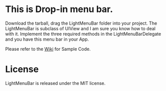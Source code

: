 # This is Drop-in menu bar.

Download the tarball, drag the LightMenuBar folder into your project. 
The LightMenuBar is subclass of UIView and I am sure you know how to deal with it. 
Implement the three required methods in the LightMenuBarDelegate and you have this menu bar in your App.

Please refer to the [Wiki](https://github.com/pppoe/LightMenuBar/wiki) for Sample Code.

# License

LightMenuBar is released under the MIT license.
